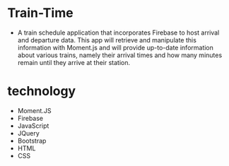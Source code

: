 # Train-Time

* A train schedule application that incorporates Firebase to host arrival and departure data. 
This app will retrieve and manipulate this information with Moment.js and will 
provide up-to-date information about various trains, namely their arrival times and how
many minutes remain until they arrive at their station.

# technology
* Moment.JS
* Firebase
* JavaScript
* JQuery
* Bootstrap
* HTML
* CSS